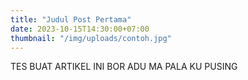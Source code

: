 ```yaml
---
title: "Judul Post Pertama"
date: 2023-10-15T14:30:00+07:00
thumbnail: "/img/uploads/contoh.jpg"
---
```

TES BUAT ARTIKEL INI BOR ADU MA PALA KU PUSING